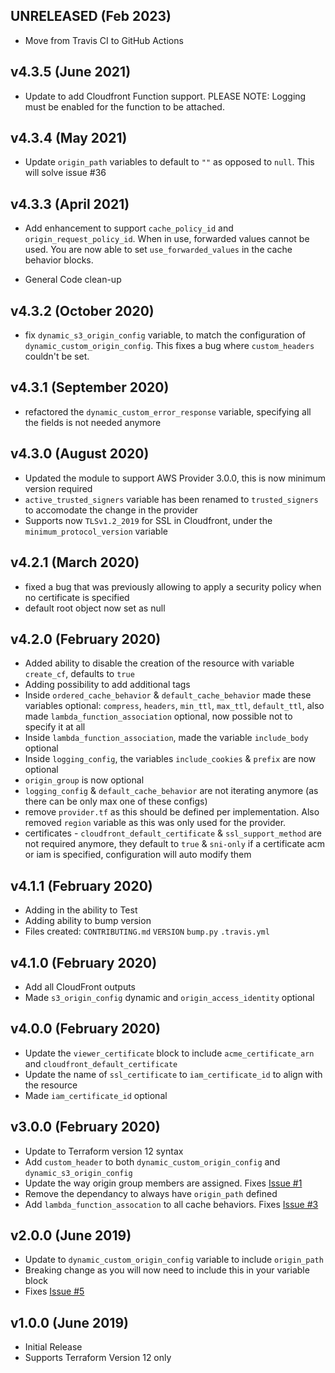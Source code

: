 ## UNRELEASED (Feb 2023)

* Move from Travis CI to GitHub Actions

## v4.3.5 (June 2021)

* Update to add Cloudfront Function support.  PLEASE NOTE: Logging must be enabled for the function to be attached.

## v4.3.4 (May 2021)

* Update `origin_path` variables to default to `""` as opposed to `null`.  This will solve issue #36

## v4.3.3 (April 2021)

* Add enhancement to support `cache_policy_id` and `origin_request_policy_id`.  When in use, forwarded values cannot be used.  You are now able to set `use_forwarded_values` in the cache behavior blocks.

* General Code clean-up

## v4.3.2 (October 2020)

* fix `dynamic_s3_origin_config` variable, to match the configuration of `dynamic_custom_origin_config`. This fixes a bug where `custom_headers` couldn't be set.

## v4.3.1 (September 2020)

* refactored the `dynamic_custom_error_response` variable, specifying all the fields is not needed anymore

## v4.3.0 (August 2020)

* Updated the module to support AWS Provider 3.0.0, this is now minimum version required
* `active_trusted_signers` variable has been renamed to `trusted_signers` to accomodate the change in the provider
* Supports now `TLSv1.2_2019` for SSL in Cloudfront, under the `minimum_protocol_version` variable

## v4.2.1 (March 2020)

* fixed a bug that was previously allowing to apply a security policy when no certificate is specified
* default root object now set as null

## v4.2.0 (February 2020)

* Added ability to disable the creation of the resource with variable `create_cf`, defaults to `true`
* Adding possibility to add additional tags
* Inside `ordered_cache_behavior` & `default_cache_behavior` made these variables optional: `compress`, `headers`, `min_ttl`, `max_ttl`, `default_ttl`, also made `lambda_function_association` optional, now possible not to specify it at all
* Inside `lambda_function_association`, made the variable `include_body` optional
* Inside `logging_config`, the variables `include_cookies` & `prefix` are now optional
* `origin_group` is now optional
* `logging_config` & `default_cache_behavior` are not iterating anymore (as there can be only max one of these configs)
* remove `provider.tf` as this should be defined per implementation.  Also removed `region` variable as this was only used for the provider.
* certificates - `cloudfront_default_certificate` & `ssl_support_method` are not required anymore, they default to `true` & `sni-only` if a certificate acm or iam is specified, configuration will auto modify them

## v4.1.1 (February 2020)

* Adding in the ability to Test
* Adding ability to bump version
* Files created: `CONTRIBUTING.md` `VERSION` `bump.py` `.travis.yml`

## v4.1.0 (February 2020)

* Add all CloudFront outputs
* Made `s3_origin_config` dynamic and `origin_access_identity` optional

## v4.0.0 (February 2020)

* Update the `viewer_certificate` block to include `acme_certificate_arn` and `cloudfront_default_certificate`
* Update the name of `ssl_certificate` to `iam_certificate_id` to align with the resource
* Made `iam_certificate_id` optional

## v3.0.0 (February 2020)

* Update to Terraform version 12 syntax
* Add `custom_header` to both `dynamic_custom_origin_config` and `dynamic_s3_origin_config`
* Update the way origin group members are assigned.  Fixes [Issue #1](https://github.com/jmgreg31/terraform-aws-cloudfront/issues/1)
* Remove the dependancy to always have `origin_path` defined
* Add `lambda_function_assocation` to all cache behaviors.  Fixes [Issue #3](https://github.com/jmgreg31/terraform-aws-cloudfront/issues/3)

## v2.0.0 (June 2019)

* Update to `dynamic_custom_origin_config` variable to include `origin_path`
* Breaking change as you will now need to include this in your variable block
* Fixes [Issue #5](https://github.com/jmgreg31/terraform-aws-cloudfront/issues/5)

## v1.0.0 (June 2019)

* Initial Release
* Supports Terraform Version 12 only
